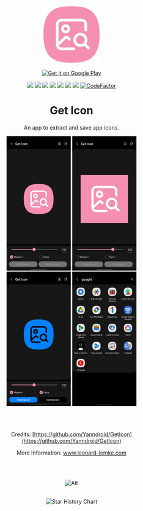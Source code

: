 <!--suppress HtmlDeprecatedAttribute CheckImageSize-->
<div align="center">

<img src="img/GetIcon_squircle.png" height="150" alt="Icon"/>

<a target="_blank"
href='https://play.google.com/store/apps/details?id=de.lemke.geticon&pcampaignid=pcampaignidMKT-Other-global-all-co-prtnr-py-PartBadge-Mar2515-1'>
<img class="playstore_button" alt='Get it on Google Play' height="100"
src='https://play.google.com/intl/en_us/badges/static/images/badges/en_badge_web_generic.png'/>
</a>

[![](https://img.shields.io/website?down_color=red&down_message=offline&up_color=blue&up_message=online&url=https%3A%2F%2Fwww.leonard-lemke.com)](https://www.leonard-lemke.com/rr)
[![](https://img.shields.io/github/last-commit/Lemkinator/GetIcon)](https://github.com/Lemkinator/GetIcon/commits/)
[![](https://img.shields.io/github/issues-raw/Lemkinator/GetIcon?color=%23ff4400)](https://github.com/Lemkinator/GetIcon/issues)
[![](https://img.shields.io/github/issues-pr-raw/Lemkinator/GetIcon?color=%23bb00bb)](https://github.com/Lemkinator/GetIcon/pulls)
[![](https://img.shields.io/github/contributors/Lemkinator/GetIcon)](https://github.com/Lemkinator/GetIcon/graphs/contributors)
[![](https://img.shields.io/github/repo-size/Lemkinator/GetIcon)](https://github.com/Lemkinator/GetIcon)
[![](https://sloc.xyz/github/Lemkinator/GetIcon)](https://github.com/Lemkinator/GetIcon)
[![CodeFactor](https://www.codefactor.io/repository/github/lemkinator/geticon/badge)](https://www.codefactor.io/repository/github/lemkinator/geticon)

# Get Icon

An app to extract and save app icons.

<img loading="lazy" src="img/mobile1.png" height="350" alt="Mobile 1"/>
<img loading="lazy" src="img/mobile2.png" height="350" alt="Mobile 2"/>
<img loading="lazy" src="img/mobile3.png" height="350" alt="Mobile 3"/>
<img loading="lazy" src="img/mobile4.png" height="350" alt="Mobile 4"/>

<br><br>

Credits: [https://github.com/Yanndroid/GetIcon](https://github.com/Yanndroid/GetIcon)

More Information: <a target="_blank" href='https://www.leonard-lemke.com/apps/geticon'>www.leonard-lemke.com </a>

<br><br>

![Alt](https://repobeats.axiom.co/api/embed/e036d9142181fc91f90663653abc32c087e7aef6.svg "Repobeats analytics image")

<br>

<picture>
    <!--suppress HtmlUnknownTarget -->
    <source media="(prefers-color-scheme: dark)" srcset="https://api.star-history.com/svg?repos=Lemkinator/GetIcon&type=Date&theme=dark" />
    <img alt="Star History Chart" src="https://api.star-history.com/svg?repos=Lemkinator/GetIcon&type=Date" />
</picture>

</div>
